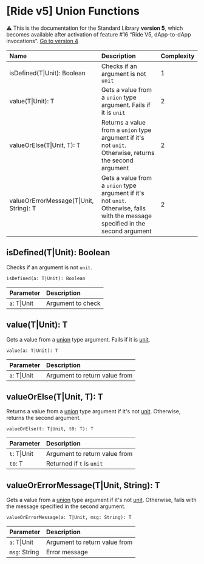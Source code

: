 # [Ride v5] Union Functions

:warning: This is the documentation for the Standard Library **version 5**, which becomes available after activation of feature #16 “Ride V5, dApp-to-dApp invocations”. [Go to version 4](/en/ride/functions/built-in-functions/union-functions)

| Name | Description | Complexity |
| :--- | :--- | :--- |
| isDefined(T&#124;Unit): Boolean | Checks if an argument is not `unit` | 1 |
| value(T&#124;Unit): T | Gets a value from a `union` type argument. Fails if it is `unit` | 2 |
| valueOrElse(T&#124;Unit, T): T | Returns a value from a `union` type argument if it's not `unit`. Otherwise, returns the second argument | 2 |
| valueOrErrorMessage(T&#124;Unit, String): T | Gets a value from a `union` type argument if it's not `unit`. Otherwise, fails with the message specified in the second argument | 2 |

## isDefined(T|Unit): Boolean<a id="is-defined"></a>

Checks if an argument is not `unit`.

``` ride
isDefined(a: T|Unit): Boolean
```

| Parameter | Description |
| :--- | :--- |
| `a`: T&#124;Unit | Argument to check |

## value(T|Unit): T<a id="value"></a>

Gets a value from a [union](/en/ride/v5/data-types/union) type argument. Fails if it is [unit](/en/ride/v5/data-types/unit).

``` ride
value(a: T|Unit): T
```

| Parameter | Description |
| :--- | :--- |
| `a`: T&#124;Unit | Argument to return value from |

## valueOrElse(T|Unit, T): T<a id="valueOrElse"></a>

Returns a value from a [union](/en/ride/v5/data-types/union) type argument if it's not [unit](/en/ride/v5/data-types/unit). Otherwise, returns the second argument.

``` ride
valueOrElse(t: T|Unit, t0: T): T
```

| Parameter | Description |
| :--- | :--- |
| `t`: T&#124;Unit | Argument to return value from |
| `t0`: T | Returned if `t` is `unit` |

## valueOrErrorMessage(T|Unit, String): T<a id="value-error"></a>

Gets a value from a [union](/en/ride/v5/data-types/union) type argument if it's not [unit](/en/ride/v5/data-types/unit). Otherwise, fails with the message specified in the second argument.

``` ride
valueOrErrorMessage(a: T|Unit, msg: String): T
```

| Parameter | Description |
| :--- | :--- |
| `a`: T&#124;Unit | Argument to return value from |
| `msg`: String | Error message |
